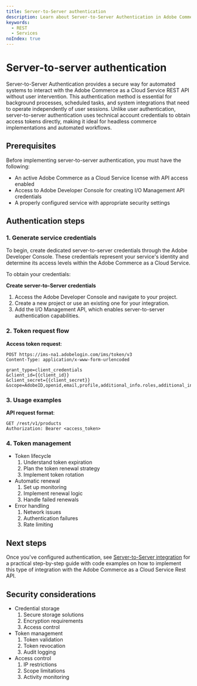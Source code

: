 ```yaml
---
title: Server-to-Server authentication
description: Learn about Server-to-Server Authentication in Adobe Commerce as a Cloud Service.
keywords:
  - REST
  - Services
noIndex: true
---
```


# Server-to-server authentication

Server-to-Server Authentication provides a secure way for automated systems to interact with the Adobe Commerce as a Cloud Service REST API without user intervention. This authentication method is essential for background processes, scheduled tasks, and system integrations that need to operate independently of user sessions. Unlike user authentication, server-to-server authentication uses technical account credentials to obtain access tokens directly, making it ideal for headless commerce implementations and automated workflows.

## Prerequisites

Before implementing server-to-server authentication, you must have the following:

- An active Adobe Commerce as a Cloud Service license with API access enabled
- Access to Adobe Developer Console for creating I/O Management API credentials
- A properly configured service with appropriate security settings

## Authentication steps

### 1. Generate service credentials

To begin, create dedicated server-to-server credentials through the Adobe Developer Console. These credentials represent your service's identity and determine its access levels within the Adobe Commerce as a Cloud Service.

To obtain your credentials:

**Create server-to-Server credentials**

  1. Access the Adobe Developer Console and navigate to your project.
  1. Create a new project or use an existing one for your integration.
  1. Add the I/O Management API, which enables server-to-server authentication capabilities.

### 2. Token request flow

**Access token request**:

```http
POST https://ims-na1.adobelogin.com/ims/token/v3
Content-Type: application/x-www-form-urlencoded

grant_type=client_credentials
&client_id={{client_id}}
&client_secret={{client_secret}}
&scope=AdobeID,openid,email,profile,additional_info.roles,additional_info.projectedProductContext
```

### 3. Usage examples

**API request format**:

  ```http
  GET /rest/v1/products
  Authorization: Bearer <access_token>
  ```

### 4. Token management

- Token lifecycle
  1. Understand token expiration
  1. Plan the token renewal strategy
  1. Implement token rotation
- Automatic renewal
  1. Set up monitoring
  1. Implement renewal logic
  1. Handle failed renewals
- Error handling
  1. Network issues
  1. Authentication failures
  1. Rate limiting

## Next steps

Once you've configured authentication, see [Server-to-Server integration](/rest/integration/index.md) for a practical step-by-step guide with code examples on how to implement this type of integration with the Adobe Commerce as a Cloud Service Rest API.

## Security considerations

- Credential storage
  1. Secure storage solutions
  1. Encryption requirements
  1. Access control
- Token management
  1. Token validation
  1. Token revocation
  1. Audit logging
- Access control
  1. IP restrictions
  1. Scope limitations
  1. Activity monitoring
